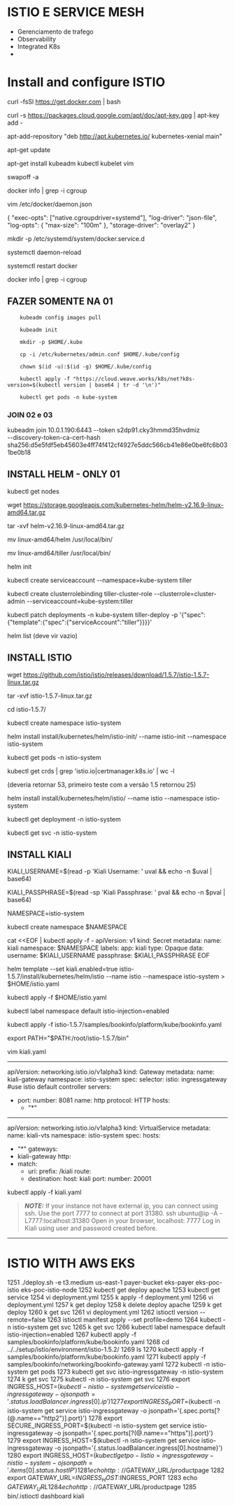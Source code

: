 # ISTIO E SERVICE MESH 

 - Gerenciamento de trafego
 - Observability 
 - Integrated K8s
 - 

# Install and configure ISTIO

curl -fsSl https://get.docker.com | bash

curl -s https://packages.cloud.google.com/apt/doc/apt-key.gpg | apt-key add -

apt-add-repository "deb http://apt.kubernetes.io/ kubernetes-xenial main"

apt-get update

apt-get install kubeadm kubectl kubelet vim

swapoff -a

docker info | grep -i cgroup

vim /etc/docker/daemon.json

{
  "exec-opts": ["native.cgroupdriver=systemd"],
  "log-driver": "json-file",
  "log-opts": {
    "max-size": "100m"
  },
  "storage-driver": "overlay2"
}

mkdir -p /etc/systemd/system/docker.service.d

systemctl daemon-reload

systemctl restart docker

docker info | grep -i cgroup

## FAZER SOMENTE NA 01

        kubeadm config images pull

        kubeadm init 

        mkdir -p $HOME/.kube

        cp -i /etc/kubernetes/admin.conf $HOME/.kube/config

        chown $(id -u):$(id -g) $HOME/.kube/config

        kubectl apply -f "https://cloud.weave.works/k8s/net?k8s-version=$(kubectl version | base64 | tr -d '\n')"

        kubectl get pods -n kube-system

### JOIN 02 e 03 

kubeadm join 10.0.1.190:6443 --token s2dp91.cky3hmmd35hvdmiz \
 --discovery-token-ca-cert-hash sha256:d5e5fdf5eb45603e4ff74f412cf4927e5ddc566cb41e86e0be6fc6b031be0b18

## INSTALL HELM - ONLY 01

kubectl get nodes

wget https://storage.googleapis.com/kubernetes-helm/helm-v2.16.9-linux-amd64.tar.gz

tar -xvf helm-v2.16.9-linux-amd64.tar.gz

mv linux-amd64/helm  /usr/local/bin/

mv linux-amd64/tiller /usr/local/bin/

helm init 

kubectl create serviceaccount --namespace=kube-system tiller

kubectl create clusterrolebinding tiller-cluster-role --clusterrole=cluster-admin --serviceaccount=kube-system:tiller

kubectl patch deployments -n kube-system tiller-deploy -p '{"spec":{"template":{"spec":{"serviceAccount":"tiller"}}}}'

helm list
(deve vir vazio)

## INSTALL ISTIO

wget https://github.com/istio/istio/releases/download/1.5.7/istio-1.5.7-linux.tar.gz

tar -xvf istio-1.5.7-linux.tar.gz

cd istio-1.5.7/

kubectl create namespace istio-system

helm install install/kubernetes/helm/istio-init/  --name istio-init --namespace istio-system

kubectl get pods -n istio-system

kubectl get crds | grep 'istio.io\|certmanager.k8s.io' | wc -l 

(deveria retornar 53, primeiro teste com a versão 1.5 retornou 25)

helm install install/kubernetes/helm/istio/  --name istio --namespace istio-system

kubectl get deployment -n istio-system

kubectl get svc -n istio-system

## INSTALL KIALI

KIALI_USERNAME=$(read -p 'Kiali Username: ' uval && echo -n $uval | base64)

KIALI_PASSPHRASE=$(read -sp 'Kiali Passphrase: ' pval && echo -n $pval | base64)

NAMESPACE=istio-system

kubectl create namespace $NAMESPACE

cat <<EOF | kubectl apply -f -
apiVersion: v1
kind: Secret
metadata:
  name: kiali
  namespace: $NAMESPACE
  labels:
    app: kiali
type: Opaque
data:
  username: $KIALI_USERNAME
  passphrase: $KIALI_PASSPHRASE
EOF

helm template --set kiali.enabled=true istio-1.5.7/install/kubernetes/helm/istio --name istio --namespace istio-system > $HOME/istio.yaml

kubectl apply -f $HOME/istio.yaml

kubectl label namespace default istio-injection=enabled

kubectl apply -f istio-1.5.7/samples/bookinfo/platform/kube/bookinfo.yaml

export PATH="$PATH:/root/istio-1.5.7/bin"

vim kiali.yaml

---
apiVersion: networking.istio.io/v1alpha3
kind: Gateway
metadata:
  name: kiali-gateway
  namespace: istio-system
spec:
  selector:
     istio: ingressgateway #use istio default controller
  servers:
  - port: 
      number: 8081
      name: http
      protocol: HTTP
    hosts:
    - "*"   
---
apiVersion: networking.istio.io/v1alpha3
kind: VirtualService
metadata:
  name: kiali-vts
  namespace: istio-system
spec:
  hosts:
  - "*"
  gateways:
  - kiali-gateway
  http:
  - match:
    - uri:
        prefix: /kiali
    route:
    - destination:
        host: kiali
        port:
          number: 20001

kubectl apply -f kiali.yaml 

  > **_NOTE:_** If your instance not have external ip, you can connect using ssh. Use the port 7777 to connect at port 31380.
  > ssh ubuntu@ip -A -L7777:localhost:31380 
  > Open in your browser, localhost: 7777
  > Log in Kiali using user and password created before.

------

# ISTIO WITH AWS EKS

 1251  ./deploy.sh -e t3.medium us-east-1 payer-bucket eks-payer eks-poc-istio eks-poc-istio-node
 1252  kubectl get deploy apache
 1253  kubectl get service
 1254  vi deployment.yml 
 1255  k apply -f deployment.yml 
 1256  vi deployment.yml 
 1257  k get deploy
 1258  k delete deploy apache
 1259  k get deploy 
 1260  k get svc
 1261  vi deployment.yml 
 1262  istioctl version --remote=false
 1263  istioctl manifest apply --set profile=demo
 1264  kubectl -n istio-system get svc
 1265  k get svc
 1266  kubectl label namespace default istio-injection=enabled
 1267  kubectl apply -f samples/bookinfo/platform/kube/bookinfo.yaml
 1268  cd ../../setup/istio/environment/istio-1.5.2/
 1269  ls
 1270  kubectl apply -f samples/bookinfo/platform/kube/bookinfo.yaml
 1271  kubectl apply -f samples/bookinfo/networking/bookinfo-gateway.yaml
 1272  kubectl -n istio-system get pods
 1273  kubectl get svc istio-ingressgateway -n istio-system
 1274  k get svc
 1275  kubectl -n istio-system get svc
 1276  export INGRESS_HOST=$(kubectl -n istio-system get service istio-ingressgateway -o jsonpath='{.status.loadBalancer.ingress[0].ip}')
 1277  export INGRESS_PORT=$(kubectl -n istio-system get service istio-ingressgateway -o jsonpath='{.spec.ports[?(@.name=="http2")].port}')
 1278  export SECURE_INGRESS_PORT=$(kubectl -n istio-system get service istio-ingressgateway -o jsonpath='{.spec.ports[?(@.name=="https")].port}')
 1279  export INGRESS_HOST=$(kubectl -n istio-system get service istio-ingressgateway -o jsonpath='{.status.loadBalancer.ingress[0].hostname}')
 1280  export INGRESS_HOST=$(kubectl get po -l istio=ingressgateway -n istio-system -o jsonpath='{.items[0].status.hostIP}')
 1281  echo http://$GATEWAY_URL/productpage
 1282  export GATEWAY_URL=$INGRESS_HOST:$INGRESS_PORT
 1283  echo $GATEWAY_URL
 1284  echo http://$GATEWAY_URL/productpage
 1285  bin/.istioctl dashboard kiali
